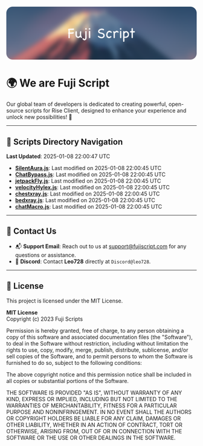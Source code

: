 ![Banner](.github/b.webp)

# 🌍 **We are Fuji Script**

Our global team of developers is dedicated to creating powerful, open-source scripts for Rise Client, designed to enhance your experience and unlock new possibilities! 🌟

---
<!-- SCRIPTS_NAVIGATION_START -->
## 📂 **Scripts Directory Navigation**

**Last Updated**: 2025-01-08 22:00:47 UTC

- **[SilentAura.js](scripts/SilentAura.js)**: Last modified on 2025-01-08 22:00:45 UTC
- **[ChatBypass.js](scripts/ChatBypass.js)**: Last modified on 2025-01-08 22:00:45 UTC
- **[jetpackFly.js](scripts/jetpackFly.js)**: Last modified on 2025-01-08 22:00:45 UTC
- **[velocityHylex.js](scripts/velocityHylex.js)**: Last modified on 2025-01-08 22:00:45 UTC
- **[chestxray.js](scripts/chestxray.js)**: Last modified on 2025-01-08 22:00:45 UTC
- **[bedxray.js](scripts/bedxray.js)**: Last modified on 2025-01-08 22:00:45 UTC
- **[chatMacro.js](scripts/chatMacro.js)**: Last modified on 2025-01-08 22:00:45 UTC

<!-- SCRIPTS_NAVIGATION_END -->

---

## 💬 **Contact Us**  
- 📬 **Support Email**: Reach out to us at [support@fujiscript.com](mailto:support@fujiscript.com) for any questions or assistance.  
- 💬 **Discord**: Contact **Leo728** directly at `Discord@leo728`.

---

## 📜 **License**

This project is licensed under the MIT License.  

**MIT License**  
Copyright (c) 2023 Fuji Scripts  

Permission is hereby granted, free of charge, to any person obtaining a copy of this software and associated documentation files (the "Software"), to deal in the Software without restriction, including without limitation the rights to use, copy, modify, merge, publish, distribute, sublicense, and/or sell copies of the Software, and to permit persons to whom the Software is furnished to do so, subject to the following conditions:  

The above copyright notice and this permission notice shall be included in all copies or substantial portions of the Software.  

THE SOFTWARE IS PROVIDED "AS IS", WITHOUT WARRANTY OF ANY KIND, EXPRESS OR IMPLIED, INCLUDING BUT NOT LIMITED TO THE WARRANTIES OF MERCHANTABILITY, FITNESS FOR A PARTICULAR PURPOSE AND NONINFRINGEMENT. IN NO EVENT SHALL THE AUTHORS OR COPYRIGHT HOLDERS BE LIABLE FOR ANY CLAIM, DAMAGES OR OTHER LIABILITY, WHETHER IN AN ACTION OF CONTRACT, TORT OR OTHERWISE, ARISING FROM, OUT OF OR IN CONNECTION WITH THE SOFTWARE OR THE USE OR OTHER DEALINGS IN THE SOFTWARE.  
